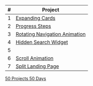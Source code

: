 | #   | Project                                                                                                 |
| --- | ------------------------------------------------------------------------------------------------------- |
| 1   | [Expanding Cards](https://github.com/alex-schaaf/50projects/tree/main/01_expandingCards)                |
| 2   | [Progress Steps](https://github.com/alex-schaaf/50projects/tree/main/02_progressSteps)                  |
| 3   | [Rotating Navigation Animation](https://github.com/alex-schaaf/50projects/tree/main/03_rotatingNavAnim) |
| 4   | [Hidden Search Widget](https://github.com/alex-schaaf/50projects/tree/main/04_hiddenSearchWidget)       |
| 5   |                                                                                                         |
| 6   | [Scroll Animation](https://github.com/alex-schaaf/50projects/tree/main/06_scrollAnimation)              |
| 7   | [Split Landing Page](https://github.com/alex-schaaf/50projects/tree/main/07_splitLandingPage)           |

[50 Projects 50 Days](https://50projects50days.com/)
